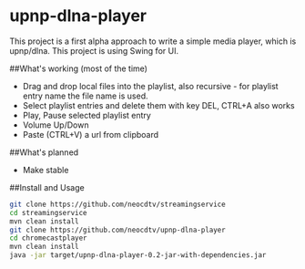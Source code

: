 # upnp-dlna-player
This project is a first alpha approach to write a simple media player, which is upnp/dlna. This project is using Swing for UI.

##What's working (most of the time)
- Drag and drop local files into the playlist, also recursive - for playlist entry name the file name is used.
- Select playlist entries and delete them with key DEL, CTRL+A also works
- Play, Pause selected playlist entry
- Volume Up/Down
- Paste (CTRL+V) a url from clipboard

##What's planned
- Make stable

##Install and Usage
```bash
git clone https://github.com/neocdtv/streamingservice
cd streamingservice
mvn clean install
git clone https://github.com/neocdtv/upnp-dlna-player
cd chromecastplayer
mvn clean install
java -jar target/upnp-dlna-player-0.2-jar-with-dependencies.jar 
```



